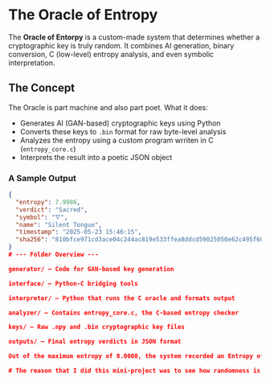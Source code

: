 # The Oracle of Entropy

The **Oracle of Entorpy** is a custom-made system that determines whether a cryptographic key is truly random. It combines AI generation, binary conversion, C (low-level) entropy analysis, and even symbolic interpretation.

## The Concept

The Oracle is part machine and also part poet. What it does:

- Generates AI (GAN-based) cryptographic keys using Python
- Converts these keys to `.bin` format for raw byte-level analysis
- Analyzes the entropy using a custom program wrriten in C (`entropy_core.c`)
- Interprets the result into a poetic JSON object

### A Sample Output

```json
{
  "entropy": 7.9986,
  "verdict": "Sacred",
  "symbol": "🜄",
  "name": "Silent Tongue",
  "timestamp": "2025-05-23 15:46:15",
  "sha256": "810bfce971cd3ace04c244ac819e533ffea8ddcd59025050e62c495f60a43989"
}
# --- Folder Overview ---

generator/ – Code for GAN-based key generation

interface/ – Python-C bridging tools

interpreter/ – Python that runs the C oracle and formats output

analyzer/ – Contains entropy_core.c, the C-based entropy checker

keys/ – Raw .npy and .bin cryptographic key files

outputs/ – Final entropy verdicts in JSON format

Out of the maximum entropy of 8.0000, the system recorded an Entropy of 7.9986 bits/bute. So the key is extremely random and cryptographically sound.

# The reason that I did this mini-project was to see how randomness is not only a mathematical gimmick, but has a certain poetic essence to it which contributes to truly secure systems. The Oracle of Entropy transforms alien unpredictability into a readable, symbolic language.
